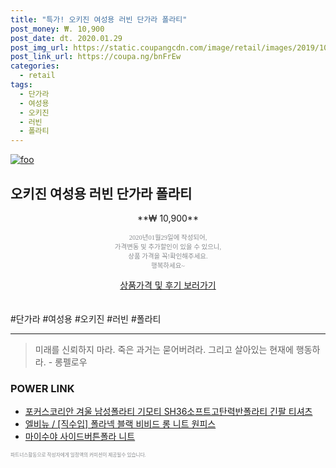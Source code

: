 ```yaml
--- 
title: "특가! 오키진 여성용 러빈 단가라 폴라티" 
post_money: ₩. 10,900 
post_date: dt. 2020.01.29 
post_img_url: https://static.coupangcdn.com/image/retail/images/2019/10/11/15/1/01d505ed-bb1a-4cf1-a3ec-60aa5e2a9d59.jpg 
post_link_url: https://coupa.ng/bnFrEw 
categories: 
  - retail 
tags: 
  - 단가라 
  - 여성용 
  - 오키진 
  - 러빈 
  - 폴라티 
--- 
```

[![foo](https://static.coupangcdn.com/image/retail/images/2019/10/11/15/1/01d505ed-bb1a-4cf1-a3ec-60aa5e2a9d59.jpg)](https://coupa.ng/bnFrEw) 

## 오키진 여성용 러빈 단가라 폴라티 
<p style="text-align: center;">**₩ 10,900**</p> 
<p style="text-align: center;"><span style="color: #898c8f; font-family: Georgia,Times,serif; font-size: 0.75em;">2020년01월29일에 작성되어, <br>가격변동 및 추가할인이 있을 수 있으니,<br> 상품 가격을 꼭!확인해주세요.<br>행복하세요~</span> 
</p>	 
<div markdown="0" style="text-align: center;"><a href="https://coupa.ng/bnFrEw" class="btn btn--success">상품가격 및 후기 보러가기</a></div> 
<br><br> 
  #단가라 #여성용 #오키진 #러빈 #폴라티 
<hr> 

> 미래를 신뢰하지 마라. 죽은 과거는 묻어버려라. 그리고 살아있는 현재에 행동하라. - 롱펠로우 


### POWER LINK

* <a href="https://blog.naver.com/sakai111/221777430956" target="_blank">포커스코리안 겨울 남성폴라티 기모티 SH36소프트고탄력반폴라티 긴팔 티셔츠</a>
* <a href="https://blog.naver.com/fasyy4321/221784286235" target="_blank">엘비뉴 / [직수입] 폴라넥 블랙 비비드 롱 니트 원피스</a>
* <a href="https://blog.naver.com/fasyy4321/221784441958" target="_blank">마이수야 사이드버튼폴라 니트</a>

<span style="color: #898c8f; font-family: Georgia,Times,serif; font-size: 0.55em;">파트너스활동으로 작성자에게 일정액의 커미션이 제공될수 있습니다.</span> 
